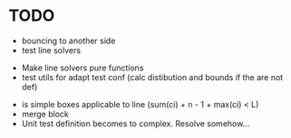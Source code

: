 # TODO

* bouncing to another side
* test line solvers
 - Make line solvers pure functions
 - test utils for adapt test conf (calc distibution and bounds if the are not def)
* is simple boxes applicable to line (sum(ci) + n - 1 + max(ci) < L)
* merge block
* Unit test definition becomes to complex. Resolve somehow...
